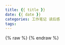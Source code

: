 ```yaml
---
title: {{ title }}
date: {{ date }}
categories: 工作笔记 读后感
tags:
---
```

<!--more-->
{% raw %}
{% endraw %}
